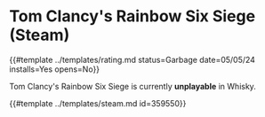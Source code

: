 # Tom Clancy's Rainbow Six Siege (Steam)
{{#template ../templates/rating.md status=Garbage date=05/05/24 installs=Yes opens=No}}

Tom Clancy's Rainbow Six Siege is currently **unplayable** in Whisky.

{{#template ../templates/steam.md id=359550}}